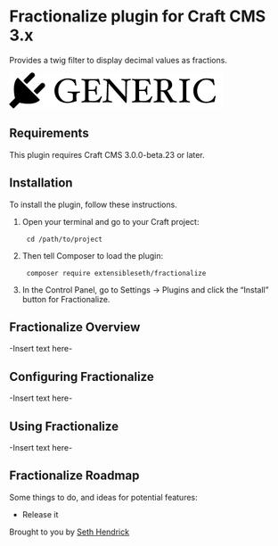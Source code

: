 # Fractionalize plugin for Craft CMS 3.x

Provides a twig filter to display decimal values as fractions.

![Screenshot](resources/img/plugin-logo.png)

## Requirements

This plugin requires Craft CMS 3.0.0-beta.23 or later.

## Installation

To install the plugin, follow these instructions.

1. Open your terminal and go to your Craft project:

        cd /path/to/project

2. Then tell Composer to load the plugin:

        composer require extensibleseth/fractionalize

3. In the Control Panel, go to Settings → Plugins and click the “Install” button for Fractionalize.

## Fractionalize Overview

-Insert text here-

## Configuring Fractionalize

-Insert text here-

## Using Fractionalize

-Insert text here-

## Fractionalize Roadmap

Some things to do, and ideas for potential features:

* Release it

Brought to you by [Seth Hendrick](https://github.com/extensibleseth/)
